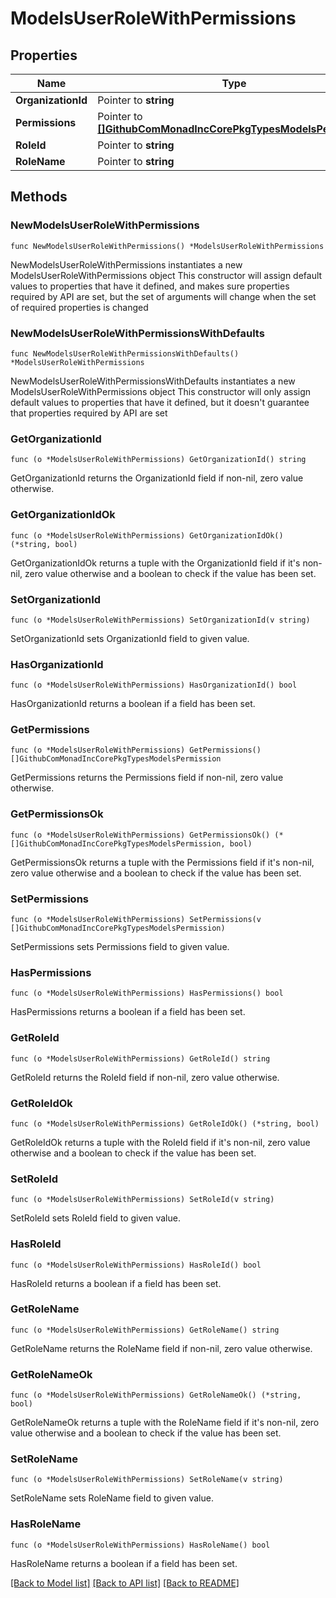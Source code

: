 # ModelsUserRoleWithPermissions

## Properties

Name | Type | Description | Notes
------------ | ------------- | ------------- | -------------
**OrganizationId** | Pointer to **string** |  | [optional] 
**Permissions** | Pointer to [**[]GithubComMonadIncCorePkgTypesModelsPermission**](GithubComMonadIncCorePkgTypesModelsPermission.md) |  | [optional] 
**RoleId** | Pointer to **string** |  | [optional] 
**RoleName** | Pointer to **string** |  | [optional] 

## Methods

### NewModelsUserRoleWithPermissions

`func NewModelsUserRoleWithPermissions() *ModelsUserRoleWithPermissions`

NewModelsUserRoleWithPermissions instantiates a new ModelsUserRoleWithPermissions object
This constructor will assign default values to properties that have it defined,
and makes sure properties required by API are set, but the set of arguments
will change when the set of required properties is changed

### NewModelsUserRoleWithPermissionsWithDefaults

`func NewModelsUserRoleWithPermissionsWithDefaults() *ModelsUserRoleWithPermissions`

NewModelsUserRoleWithPermissionsWithDefaults instantiates a new ModelsUserRoleWithPermissions object
This constructor will only assign default values to properties that have it defined,
but it doesn't guarantee that properties required by API are set

### GetOrganizationId

`func (o *ModelsUserRoleWithPermissions) GetOrganizationId() string`

GetOrganizationId returns the OrganizationId field if non-nil, zero value otherwise.

### GetOrganizationIdOk

`func (o *ModelsUserRoleWithPermissions) GetOrganizationIdOk() (*string, bool)`

GetOrganizationIdOk returns a tuple with the OrganizationId field if it's non-nil, zero value otherwise
and a boolean to check if the value has been set.

### SetOrganizationId

`func (o *ModelsUserRoleWithPermissions) SetOrganizationId(v string)`

SetOrganizationId sets OrganizationId field to given value.

### HasOrganizationId

`func (o *ModelsUserRoleWithPermissions) HasOrganizationId() bool`

HasOrganizationId returns a boolean if a field has been set.

### GetPermissions

`func (o *ModelsUserRoleWithPermissions) GetPermissions() []GithubComMonadIncCorePkgTypesModelsPermission`

GetPermissions returns the Permissions field if non-nil, zero value otherwise.

### GetPermissionsOk

`func (o *ModelsUserRoleWithPermissions) GetPermissionsOk() (*[]GithubComMonadIncCorePkgTypesModelsPermission, bool)`

GetPermissionsOk returns a tuple with the Permissions field if it's non-nil, zero value otherwise
and a boolean to check if the value has been set.

### SetPermissions

`func (o *ModelsUserRoleWithPermissions) SetPermissions(v []GithubComMonadIncCorePkgTypesModelsPermission)`

SetPermissions sets Permissions field to given value.

### HasPermissions

`func (o *ModelsUserRoleWithPermissions) HasPermissions() bool`

HasPermissions returns a boolean if a field has been set.

### GetRoleId

`func (o *ModelsUserRoleWithPermissions) GetRoleId() string`

GetRoleId returns the RoleId field if non-nil, zero value otherwise.

### GetRoleIdOk

`func (o *ModelsUserRoleWithPermissions) GetRoleIdOk() (*string, bool)`

GetRoleIdOk returns a tuple with the RoleId field if it's non-nil, zero value otherwise
and a boolean to check if the value has been set.

### SetRoleId

`func (o *ModelsUserRoleWithPermissions) SetRoleId(v string)`

SetRoleId sets RoleId field to given value.

### HasRoleId

`func (o *ModelsUserRoleWithPermissions) HasRoleId() bool`

HasRoleId returns a boolean if a field has been set.

### GetRoleName

`func (o *ModelsUserRoleWithPermissions) GetRoleName() string`

GetRoleName returns the RoleName field if non-nil, zero value otherwise.

### GetRoleNameOk

`func (o *ModelsUserRoleWithPermissions) GetRoleNameOk() (*string, bool)`

GetRoleNameOk returns a tuple with the RoleName field if it's non-nil, zero value otherwise
and a boolean to check if the value has been set.

### SetRoleName

`func (o *ModelsUserRoleWithPermissions) SetRoleName(v string)`

SetRoleName sets RoleName field to given value.

### HasRoleName

`func (o *ModelsUserRoleWithPermissions) HasRoleName() bool`

HasRoleName returns a boolean if a field has been set.


[[Back to Model list]](../README.md#documentation-for-models) [[Back to API list]](../README.md#documentation-for-api-endpoints) [[Back to README]](../README.md)


